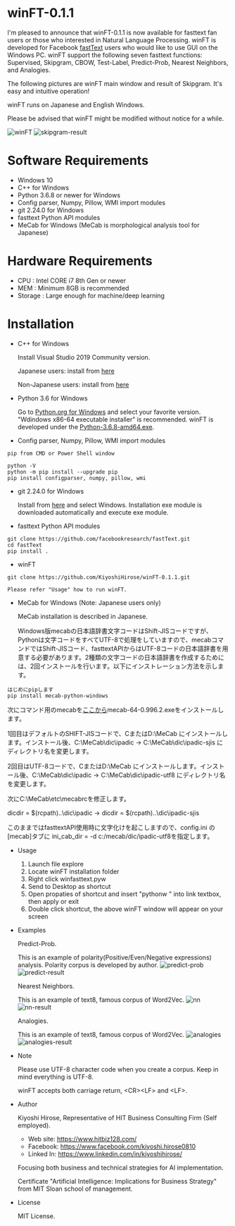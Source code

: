 # winFT-0.1.1
I'm pleased to announce that winFT-0.1.1 is now available for fasttext fan users or those who interested in Natural Language Processing.
winFT is developed for Facebook [fastText](https://fasttext.cc/) users who would like to use GUI on the Windows PC.
winFT support the following seven fasttext functions: Supervised, Skipgram, CBOW, Test-Label, Predict-Prob, Nearest Neighbors, and Analogies.

The following pictures are winFT main window and result of Skipgram. It's easy and intuitive operation!

winFT runs on Japanese and English Windows.

Please be advised that winFT might be modified without notice for a while.

![winFT](https://user-images.githubusercontent.com/46741075/69804504-12b10300-1222-11ea-95f6-899d9364e829.png)
![skipgram-result](https://user-images.githubusercontent.com/46741075/69804679-73d8d680-1222-11ea-8323-339a25d4642c.png)
# Software Requirements
* Windows 10
* C++ for Windows
* Python 3.6.8 or newer for Windows
* Config parser, Numpy, Pillow, WMI import modules
* git 2.24.0 for Windows
* fasttext Python API modules
* MeCab for Windows (MeCab is morphological analysis tool for Japanese)
# Hardware Requirements
* CPU : Intel CORE i7 8th Gen or newer
* MEM : Minimum 8GB is recommended
* Storage : Large enough for machine/deep learning
# Installation
* C++ for Windows

  Install Visual Studio 2019 Community version.
  
  Japanese users: install from [here](https://docs.microsoft.com/ja-jp/visualstudio/install/install-visual-studio?view=vs-2019)
  
  Non-Japanese users: install from [here](https://docs.microsoft.com/en-us/visualstudio/install/install-visual-studio?view=vs-2019)
* Python 3.6 for Windows

  Go to [Python.org for Windows](https://www.python.org/downloads/windows/) and select your favorite version. "Wdindows x86-64 executable installer" is recommended. winFT is developed under the [Python-3.6.8-amd64.exe](https://www.python.org/ftp/python/3.6.8/python-3.6.8-amd64.exe).
* Config parser, Numpy, Pillow, WMI import modules
```
pip from CMD or Power Shell window

python -V
python -m pip install --upgrade pip
pip install configparser, numpy, pillow, wmi
```
* git 2.24.0 for Windows

  Install from [here](https://git-scm.com/downloads) and select Windows. Installation exe module is downloaded automatically and execute exe module.
* fasttext Python API modules
```
git clone https://github.com/facebookresearch/fastText.git
cd fastText
pip install .
```
* winFT
```
git clone https://github.com/KiyoshiHirose/winFT-0.1.1.git

Please refer "Usage" how to run winFT.
```
* MeCab for Windows (Note: Japanese users only)

  MeCab installation is described in Japanese.
  
  Windows版mecabの日本語辞書文字コードはShift-JISコードですが、Pythonは文字コードをすべてUTF-8で処理をしていますので、mecabコマンドではShift-JISコード、fasttextAPIからはUTF-8コードの日本語辞書を用意する必要があります。2種類の文字コードの日本語辞書を作成するためには、2回インストールを行います。以下にインストレーション方法を示します。
```
はじめにpipします
pip install mecab-python-windows
```
  次にコマンド用のmecabを[ここから](https://github.com/ikegami-yukino/mecab/releases)mecab-64-0.996.2.exeをインストールします。
  
  1回目はデフォルトのSHIFT-JISコードで、CまたはD:\MeCab にインストールします。インストール後、C:\MeCab\dic\ipadic → C:\MeCab\dic\ipadic-sjis にディレクトリ名を変更します。
  
  2回目はUTF-8コードで、CまたはD:\MeCab にインストールします。インストール後、C:\MeCab\dic\ipadic → C:\MeCab\dic\ipadic-utf8 にディレクトリ名を変更します。
  
  次にC:\MeCab\etc\mecabrcを修正します。
  
  dicdir =  $(rcpath)\..\dic\ipadic → dicdir =  $(rcpath)\..\dic\ipadic-sjis
  
  このままではfasttextAPI使用時に文字化けを起こしますので、config.ini の[mecab]タブに ini_cab_dir = -d c:/mecab/dic/ipadic-utf8を指定します。
* Usage
  1. Launch file explore
  2. Locate winFT installation folder
  3. Right click winfasttext.pyw
  4. Send to Desktop as shortcut
  5. Open propaties of shortcut and insert "pythonw " into link textbox, then apply or exit
  6. Double click shortcut, the above winFT window will appear on your screen
* Examples

  Predict-Prob.
  
  This is an example of polarity(Positive/Even/Negative expressions) analysis. Polarity corpus is developed by author.
  ![predict-prob](https://user-images.githubusercontent.com/46741075/69818114-70077d00-123f-11ea-85b2-fc8d7231495a.png)
  ![predict-result](https://user-images.githubusercontent.com/46741075/69818175-87df0100-123f-11ea-95ce-d176d69d22fa.png)
  
  
  Nearest Neighbors.
  
  This is an example of text8, famous corpus of Word2Vec.
  ![nn](https://user-images.githubusercontent.com/46741075/69818324-db514f00-123f-11ea-8dc3-be98d71acb61.png)
  ![nn-result](https://user-images.githubusercontent.com/46741075/69818355-edcb8880-123f-11ea-80b3-a1d345944000.png)

  Analogies.
  
  This is an example of text8, famous corpus of Word2Vec. 
  ![analogies](https://user-images.githubusercontent.com/46741075/69818460-24090800-1240-11ea-87fc-4dcb54438674.png)
  ![analogies-result](https://user-images.githubusercontent.com/46741075/69818485-308d6080-1240-11ea-98b6-7fc36a405c5c.png)

* Note

  Please use UTF-8 character code when you create a corpus. Keep in mind everything is UTF-8.
  
  winFT accepts both carriage return, \<CR\>\<LF\> and \<LF\>.
* Author

  Kiyoshi Hirose, Representative of HIT Business Consulting Firm (Self employed).
  
    - Web site: https://www.hitbiz128.com/
    - Facebook: https://www.facebook.com/kiyoshi.hirose0810
    - Linked In: https://www.linkedin.com/in/kiyoshihirose/
  
  Focusing both business and technical strategies for AI implementation.

  Certificate "Artificial Intelligence: Implications for Business Strategy" from MIT Sloan school of management.
* License

  MIT License.
